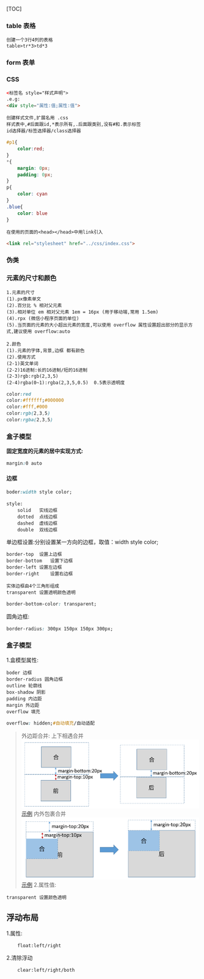 [TOC]
### table 表格
    创建一个3行4列的表格
    table>tr*3>td*3

### form 表单


### CSS
```html
<标签名 style="样式声明">
.e.g:
<div style="属性:值;属性:值">
```

    创建样式文件,扩展名用 .css
    样式表中,#后面跟id,*表示所有,.后面跟类别,没有#和.表示标签
    id选择器/标签选择器/class选择器
```css
#p1{
    color:red;
}
*{
    margin: 0px;
    padding: 0px;
}
p{
    color: cyan
}
.blue{
    color: blue
}
```
    在使用的页面的<head></head>中用link引入
```html
<link rel="stylesheet" href="../css/index.css">
```
### 伪类

### 元素的尺寸和颜色
    1.元素的尺寸
    (1).px像素单文
    (2).百分比 % 相对父元素
    (3).相对单位 em 相对父元素 1em = 16px (用于移动端,常用 1.5em)
    (4).rpx (微信小程序页面的单位)
    (5).当页面的元素的大小超出元素的宽度,可以使用 overflow 属性设置超出部分的显示方式,建议使用 overflow:auto

    2.颜色
    (1).元素的字体,背景,边框 都有颜色
    (2).使用方式 
    (2-1)英文单词
    (2-2)16进制:长的16进制/短的16进制
    (2-3)rgb:rgb(2,3,5)
    (2-4)rgba(0~1):rgba(2,3,5,0.5)  0.5表示透明度

```css
color:red
color:#ffffff;#000000
color:#fff,#000
color:rgb(2,3,5)
color:rgba(2,3,5)
```

### 盒子模型


**固定宽度的元素的居中实现方式:**

```css
margin:0 auto
```

#### 边框
```css
boder:width style color;
```
    style:
        solid	实线边框
        dotted	点线边框
        dashed	虚线边框
        double	双线边框

单边框设置:分别设置某一方向的边框，取值：width style color;
```css
border-top	设置上边框
border-bottom	设置下边框
border-left	设置左边框
border-right	设置右边框
```

    实体边框由4个三角形组成
    transparent 设置透明颜色透明
```css
border-bottom-color: transparent;
```

圆角边框:
```css
border-radius: 300px 150px 150px 300px;
```
### 盒子模型
1.盒模型属性:

    boder 边框
    border-radius 圆角边框
    outline 轮廓线
    box-shadow 阴影
    padding 内边距
    margin 外边距
    overflow 填充
```css
overflow: hidden;#自动填充/自动适配
```
>外边距合并:
上下相遇合并
!["合并"](./img/margin-unite1.png "")
<a href="./source_code/03-margin.html">示例</a>
内外包裹合并
!["合并"](./img/margin-unite2.png "")
<a href="./source_code/04-margin.html">示例</a>
2.属性值:
    
    transparent 设置颜色透明

## 浮动布局
1.属性:
```
    float:left/right
```

2.清除浮动
```
    clear:left/right/both
```